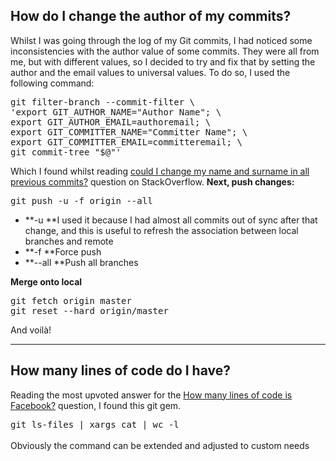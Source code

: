 ## How do I change the author of my commits?

Whilst I was going through the log of my Git commits, I had noticed some inconsistencies with the author value of some commits. They were all from me, but with different values, so I decided to try and fix that by setting the author and the email values to universal values. To do so, I used the following command:

<pre class="EnlighterJSRAW" data-enlighter-language="shell">git filter-branch --commit-filter \
'export GIT_AUTHOR_NAME="Author Name"; \
export GIT_AUTHOR_EMAIL=authoremail; \
export GIT_COMMITTER_NAME="Committer Name"; \
export GIT_COMMITTER_EMAIL=committeremail; \
git commit-tree "$@"'</pre>

Which I found whilst reading [could I change my name and surname in all previous commits?](http://stackoverflow.com/questions/4493936/git-could-i-change-my-name-and-surname-in-all-previous-commits) question on StackOverflow. **Next, push changes:**

<pre class="EnlighterJSRAW" data-enlighter-language="shell">git push -u -f origin --all</pre>

*   **-u **I used it because I had almost all commits out of sync after that change, and this is useful to refresh the association between local branches and remote
*   **-f **Force push
*   **--all **Push all branches

**Merge onto local**

<pre class="EnlighterJSRAW" data-enlighter-language="shell">git fetch origin master
git reset --hard origin/master</pre>

And voilà!  

* * *

## How many lines of code do I have?

Reading the most upvoted answer for the [How many lines of code is Facebook?](http://www.quora.com/Facebook-Engineering/How-many-lines-of-code-is-Facebook) question, I found this git gem.

<pre class="EnlighterJSRAW" data-enlighter-language="shell">git ls-files | xargs cat | wc -l</pre>

<span style="line-height: 1.75em;">Obviously the command can be extended and adjusted to custom needs</span>
